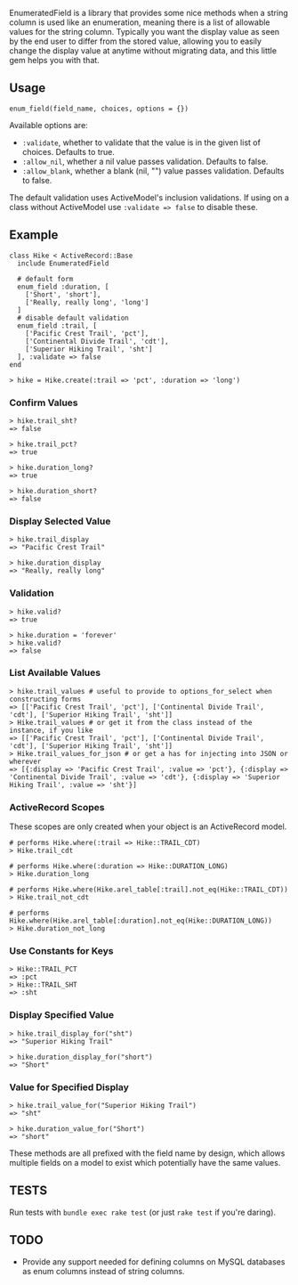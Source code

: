 EnumeratedField is a library that provides some nice methods when a
string column is used like an enumeration, meaning there is a list of
allowable values for the string column. Typically you want the display
value as seen by the end user to differ from the stored value, allowing
you to easily change the display value at anytime without migrating
data, and this little gem helps you with that.

## Usage

    enum_field(field_name, choices, options = {})

Available options are:

* `:validate`, whether to validate that the value is in the given list
  of choices. Defaults to true.
* `:allow_nil`, whether a nil value passes validation. Defaults to
  false.
* `:allow_blank`, whether a blank (nil, "") value passes validation.
  Defaults to false.

The default validation uses ActiveModel's inclusion validations. If
using on a class without ActiveModel use `:validate => false` to disable
these.

## Example

    class Hike < ActiveRecord::Base
      include EnumeratedField

      # default form
      enum_field :duration, [
        ['Short', 'short'],
        ['Really, really long', 'long']
      ]
      # disable default validation
      enum_field :trail, [
        ['Pacific Crest Trail', 'pct'],
        ['Continental Divide Trail', 'cdt'],
        ['Superior Hiking Trail', 'sht']
      ], :validate => false
    end

    > hike = Hike.create(:trail => 'pct', :duration => 'long')

### Confirm Values

    > hike.trail_sht?
    => false

    > hike.trail_pct?
    => true

    > hike.duration_long?
    => true

    > hike.duration_short?
    => false

### Display Selected Value

    > hike.trail_display
    => "Pacific Crest Trail"

    > hike.duration_display
    => "Really, really long"

### Validation

    > hike.valid?
    => true

    > hike.duration = 'forever'
    > hike.valid?
    => false

### List Available Values

    > hike.trail_values # useful to provide to options_for_select when constructing forms
    => [['Pacific Crest Trail', 'pct'], ['Continental Divide Trail', 'cdt'], ['Superior Hiking Trail', 'sht']]
    > Hike.trail_values # or get it from the class instead of the instance, if you like
    => [['Pacific Crest Trail', 'pct'], ['Continental Divide Trail', 'cdt'], ['Superior Hiking Trail', 'sht']]
    > Hike.trail_values_for_json # or get a has for injecting into JSON or wherever
    => [{:display => 'Pacific Crest Trail', :value => 'pct'}, {:display => 'Continental Divide Trail', :value => 'cdt'}, {:display => 'Superior Hiking Trail', :value => 'sht'}]

### ActiveRecord Scopes

These scopes are only created when your object is an ActiveRecord model.

    # performs Hike.where(:trail => Hike::TRAIL_CDT)
    > Hike.trail_cdt

    # performs Hike.where(:duration => Hike::DURATION_LONG)
    > Hike.duration_long

    # performs Hike.where(Hike.arel_table[:trail].not_eq(Hike::TRAIL_CDT))
    > Hike.trail_not_cdt

    # performs Hike.where(Hike.arel_table[:duration].not_eq(Hike::DURATION_LONG))
    > Hike.duration_not_long

### Use Constants for Keys

    > Hike::TRAIL_PCT
    => :pct
    > Hike::TRAIL_SHT
    => :sht

### Display Specified Value

    > hike.trail_display_for("sht")
    => "Superior Hiking Trail"

    > hike.duration_display_for("short")
    => "Short"

### Value for Specified Display

    > hike.trail_value_for("Superior Hiking Trail")
    => "sht"

    > hike.duration_value_for("Short")
    => "short"

These methods are all prefixed with the field name by design, which
allows multiple fields on a model to exist which potentially have the
same values.

## TESTS

Run tests with `bundle exec rake test` (or just `rake test` if you're
daring).

## TODO

* Provide any support needed for defining columns on MySQL databases as enum columns instead of string columns.

